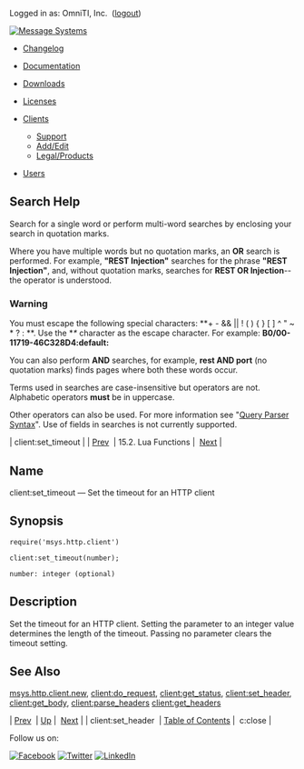 Logged in as: OmniTI, Inc.  ([logout](https://support.messagesystems.com/logout.php))

[![Message Systems](https://support.messagesystems.com/images/ms-white205.png)](https://support.messagesystems.com/start.php) 

*   [Changelog](https://support.messagesystems.com/start.php?show=changelog)
*   [Documentation](https://support.messagesystems.com/docs/)
*   [Downloads](https://support.messagesystems.com/start.php)

*   [Licenses](https://support.messagesystems.com/license_summary.php)
*   <a href="">Clients</a>
    *   [Support](https://support.messagesystems.com/cs.php)
    *   [Add/Edit](https://support.messagesystems.com/edit_client.php)
    *   [Legal/Products](https://support.messagesystems.com/edit_products.php)
*   [Users](https://support.messagesystems.com/edit_customer.php)

## Search Help

Search for a single word or perform multi-word searches by enclosing your search in quotation marks.

Where you have multiple words but no quotation marks, an **OR** search is performed. For example, **"REST Injection"** searches for the phrase **"REST Injection"**, and, without quotation marks, searches for **REST OR Injection**--the operator is understood.

### Warning

You must escape the following special characters: **+ - && || ! ( ) { } [ ] ^ " ~ * ? : \**. Use the **\** character as the escape character. For example: **B0/00-11719-46C328D4\:default\:**

You can also perform **AND** searches, for example, **rest AND port** (no quotation marks) finds pages where both these words occur.

Terms used in searches are case-insensitive but operators are not. Alphabetic operators **must** be in uppercase.

Other operators can also be used. For more information see "[Query Parser Syntax](https://lucene.apache.org/core/old_versioned_docs/versions/3_0_0/queryparsersyntax.html)". Use of fields in searches is not currently supported.

| client:set_timeout |
| [Prev](lua.ref.client_set_header.php)  | 15.2. Lua Functions |  [Next](lua.ref.curl.c_close.php) |

<a name="lua.ref.client_set_timeout"></a>
## Name

client:set_timeout — Set the timeout for an HTTP client

<a name="idp23833120"></a>
## Synopsis

`require('msys.http.client')`

`client:set_timeout(number);`

`number: integer (optional)`<a name="idp23836528"></a>
## Description

Set the timeout for an HTTP client. Setting the parameter to an integer value determines the length of the timeout. Passing no parameter clears the timeout setting.

<a name="idp23837920"></a>
## See Also

[msys.http.client.new](lua.ref.msys.http.client.new.php "msys.http.client.new"), [client:do_request](lua.ref.client_do_request.php "client:do_request"), [client:get_status](lua.ref.client_get_status.php "client:get_status"), [client:set_header](lua.ref.client_set_header.php "client:set_header"), [client:get_body](lua.ref.client_get_body.php "client:get_body"), [client:parse_headers](lua.ref.client_parse_headers.php "client:parse_headers") [client:get_headers](lua.ref.client_get_headers.php "client:get_headers")

| [Prev](lua.ref.client_set_header.php)  | [Up](lua.function.details.php) |  [Next](lua.ref.curl.c_close.php) |
| client:set_header  | [Table of Contents](index.php) |  c:close |

Follow us on:

[![Facebook](https://support.messagesystems.com/images/icon-facebook.png)](http://www.facebook.com/messagesystems) [![Twitter](https://support.messagesystems.com/images/icon-twitter.png)](http://twitter.com/#!/MessageSystems) [![LinkedIn](https://support.messagesystems.com/images/icon-linkedin.png)](http://www.linkedin.com/company/message-systems)